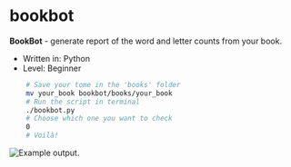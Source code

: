 # bookbot

**BookBot** - generate report of the word and letter counts from your book.

* Written in: Python  
* Level: Beginner  

```sh
	# Save your tome in the 'books' folder
    mv your_book bookbot/books/your_book
	# Run the script in terminal
    ./bookbot.py
	# Choose which one you want to check
    0
	# Voilà!
```
![Example output.](../image/example.png "Example output.")